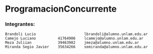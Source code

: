 # ProgramacionConcurrente

### Integrantes:
       
    Brandoli Lucio                      lbrandoli@alumno.unlam.edu.ar
    Camejo Luciano          41764906    lcamejo@alumno.unlam.edu.ar 
    Meza Juliian            39463982    jmeza@alumno.unlam.edu.ar 
    Miranda Segio Javier    35634266    semiranda@alumno.unlam.edu.ar 

